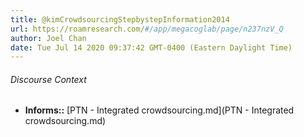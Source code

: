 ```yaml
---
title: @kimCrowdsourcingStepbystepInformation2014
url: https://roamresearch.com/#/app/megacoglab/page/n237nzV_Q
author: Joel Chan
date: Tue Jul 14 2020 09:37:42 GMT-0400 (Eastern Daylight Time)
---
```




###### Discourse Context

- **Informs::** [PTN - Integrated crowdsourcing.md](PTN - Integrated crowdsourcing.md)
